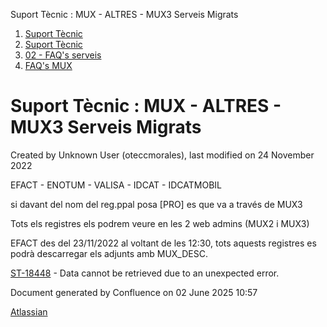Suport Tècnic : MUX - ALTRES - MUX3 Serveis Migrats  

1.  [Suport Tècnic](index.md)
2.  [Suport Tècnic](13893782.md)
3.  [02 - FAQ's serveis](26313393.md)
4.  [FAQ's MUX](28705591.md)

Suport Tècnic : MUX - ALTRES - MUX3 Serveis Migrats
===================================================

Created by Unknown User (oteccmorales), last modified on 24 November 2022

EFACT - ENOTUM - VALISA - IDCAT - IDCATMOBIL

si davant del nom del reg.ppal posa \[PRO\] es que va a través de MUX3

Tots els registres els podrem veure en les 2 web admins (MUX2 i MUX3)

EFACT des del 23/11/2022 al voltant de les 12:30, tots aquests registres es podrà descarregar els adjunts amb MUX\_DESC.

[ST-18448](https://contacte.aoc.cat/browse/ST-18448?src=confmacro) - Data cannot be retrieved due to an unexpected error.

Document generated by Confluence on 02 June 2025 10:57

[Atlassian](http://www.atlassian.com/)